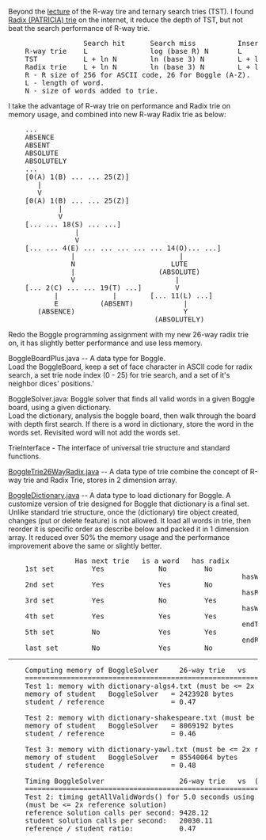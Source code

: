 Beyond the [lecture] of the R-way tire and ternary search tries (TST).  I found [Radix (PATRICIA) trie] on the internet, it reduce the depth of TST, but not beat the search performance of R-way trie.  
<pre>
                  Search hit      Search miss          Insert        Space
    R-way trie    L               log (base R) N       L             (R + 1) * N
    TST           L + ln N        ln (base 3) N        L + ln N      4 * N
    Radix trie    L + ln N        ln (base 3) N        L + ln N      4 * N
    R - R size of 256 for ASCII code, 26 for Boggle (A-Z).
    L - length of word. 
    N - size of words added to trie. 
</pre>

I take the advantage of R-way trie on performance and Radix trie on memory usage, and combined into new R-way Radix trie as below:  
<pre>
    ...
    ABSENCE
    ABSENT
    ABSOLUTE
    ABSOLUTELY
    ...
    [0(A) 1(B) ... ... 25(Z)]
       |
       V
    [0(A) 1(B) ... ... 25(Z)]
            | 
            V
    [... ... 18(S) ... ...]
                |
                V
    [... ... 4(E) ... ... ... ... ... 14(O)... ...]
               |                         |
               N                       LUTE
               |                    (ABSOLUTE)
               V                        |
    [... 2(C) ... ... 19(T) ...]        V
           |             |        [... 11(L) ...]
           E          (ABSENT)            |
       (ABSENCE)                          Y
                                   (ABSOLUTELY)
</pre>

Redo the Boggle programming assignment with my new 26-way radix trie on, it has slightly better performance and use less memory.

BoggleBoardPlus.java -- A data type for Boggle.  
Load the BoggleBoard, keep a set of face character in ASCII code for radix search, a set trie node index (0 - 25) for trie search, and a set of it's neighbor dices' positions.'

BoggleSolver.java:  Boggle solver that finds all valid words in a given Boggle board, using a given dictionary.  
Load the dictionary, analysis the boggle board, then walk through the board with depth first search.  If there is a word in dictionary, store the word in the words set.  Revisited word will not add the words set.

TrieInterface - The interface of universal trie structure and standard functions.

[BoggleTrie26WayRadix.java] -- A data type of trie combine the concept of R-way trie and Radix Trie, stores in 2 dimension array.

[BoggleDictionary.java] -- A data type to load dictionary for Boggle.  A customize version of trie designed for Boggle that dictionary is a final set.  Unlike standard trie structure, once the (dictionary) tire object created, changes (put or delete feature) is not allowed.  It load all words in trie, then reorder it is specific order as describe below and packed it in 1 dimension array.  It reduced over 50% the memory usage and the performance improvement above the same or slightly better.  

<pre>
                Has next trie   is a word   has radix       flags / indicators
    1st set         Yes             No         No
                                                        hasWord1
    2nd set         Yes             Yes        No
                                                        hasRadix (also use as end Word1)
    3rd set         Yes             No         Yes
                                                        hasWord2
    4th set         Yes             Yes        Yes
                                                        endTrie
    5th set         No              Yes        Yes
                                                        endRadix
    last set        No              Yes        No    
</pre>
---
<pre>
    Computing memory of BoggleSolver     26-way trie   vs   (NEW) 26-way radix trie with reorder
    =================================================================================
    Test 1: memory with dictionary-algs4.txt (must be <= 2x reference solution). 
    memory of student   BoggleSolver   = 2423928 bytes      907984 bytes
    student / reference                = 0.47               0.18

    Test 2: memory with dictionary-shakespeare.txt (must be <= 2x reference solution).
    memory of student   BoggleSolver   = 8069192 bytes      3361808 bytes
    student / reference                = 0.46               0.19

    Test 3: memory with dictionary-yawl.txt (must be <= 2x reference solution).
    memory of student   BoggleSolver   = 85540064 bytes     41151512 bytes
    student / reference                = 0.48               0.23

    Timing BoggleSolver                  26-way trie   vs  (NEW) 26-way radix trie with reorder
    =================================================================================
    Test 2: timing getAllValidWords() for 5.0 seconds using dictionary-yawl.txt
    (must be <= 2x reference solution)
    reference solution calls per second: 9428.12            9688.37
    student solution calls per second:   20030.11           20418.32
    reference / student ratio:           0.47               0.47
    
</pre>
[lecture]: http://algs4.cs.princeton.edu/lectures/52Tries.pdf
[Radix (PATRICIA) trie]: https://en.wikipedia.org/wiki/Radix_tree
[BoggleTrie26WayRadix.java]: https://github.com/mwong510ca/java_code/blob/master/Algorithm%20-%2026-way%20Radix%20Trie%20-%20Boggle%20/BoggleTrie26WayRadix.java%20-%20Details.md
[BoggleDictionary.java]: https://github.com/mwong510ca/java_code/blob/master/Algorithm%20-%2026-way%20Radix%20Trie%20-%20Boggle%20/BoggleDictionary.java%20-%20Details.md
